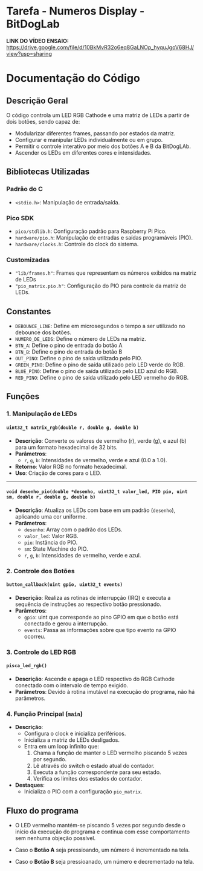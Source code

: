 # Tarefa - Numeros Display - BitDogLab

**LINK DO VÍDEO ENSAIO:** https://drive.google.com/file/d/10BkMvR32o6eq8GaLNOp_hyquJgoV68HJ/view?usp=sharing

# Documentação do Código

## **Descrição Geral**

O código controla um LED RGB Cathode e uma matriz de LEDs a partir de dois botões, sendo capaz de:
- Modularizar diferentes frames, passando por estados da matriz.
- Configurar e manipular LEDs individualmente ou em grupo.
- Permitir o controle interativo por meio dos botões A e B da BitDogLAb.
- Ascender os LEDs em diferentes cores e intensidades.

## **Bibliotecas Utilizadas**

### **Padrão do C**
- `<stdio.h>`: Manipulação de entrada/saída.

### **Pico SDK**
- `pico/stdlib.h`: Configuração padrão para Raspberry Pi Pico.
- `hardware/pio.h`: Manipulação de entradas e saídas programáveis (PIO).
- `hardware/clocks.h`: Controle do clock do sistema.

### **Customizadas**
- `"lib/frames.h"`: Frames que representam os números exibidos na matriz de LEDs
- `"pio_matrix.pio.h"`: Configuração do PIO para controle da matriz de LEDs.

## **Constantes**
- `DEBOUNCE_LINE`: Define em microsegundos o tempo a ser utilizado no debounce dos botões.
- `NUMERO_DE_LEDS`: Define o número de LEDs na matriz.
- `BTN_A`: Define o pino de entrada do botão A
- `BTN_B`: Define o pino de entrada do botão B
- `OUT_PINO`: Define o pino de saída utilizado pelo PIO.
- `GREEN_PINO`: Define o pino de saída utilizado pelo LED verde do RGB.
- `BLUE_PINO`: Define o pino de saída utilizado pelo LED azul do RGB.
- `RED_PINO`: Define o pino de saída utilizado pelo LED vermelho do RGB.

## **Funções**

### **1. Manipulação de LEDs**
#### `uint32_t matrix_rgb(double r, double g, double b)`
- **Descrição**: Converte os valores de vermelho (r), verde (g), e azul (b) para um formato hexadecimal de 32 bits.
- **Parâmetros**:
  - `r`, `g`, `b`: Intensidades de vermelho, verde e azul (0.0 a 1.0).
- **Retorno**: Valor RGB no formato hexadecimal.
- **Uso**: Criação de cores para o LED.

---

#### `void desenho_pio(double *desenho, uint32_t valor_led, PIO pio, uint sm, double r, double g, double b)`
- **Descrição**: Atualiza os LEDs com base em um padrão (`desenho`), aplicando uma cor uniforme.
- **Parâmetros**:
  - `desenho`: Array com o padrão dos LEDs.
  - `valor_led`: Valor RGB.
  - `pio`: Instância do PIO.
  - `sm`: State Machine do PIO.
  - `r`, `g`, `b`: Intensidades de vermelho, verde e azul.

### **2. Controle dos Botões**

#### `button_callback(uint gpio, uint32_t events)`
- **Descrição**: Realiza as rotinas de interrupção (IRQ) e executa a sequência de instruções ao respectivo botão pressionado.
- **Parâmetros**:
  - `gpio`: uint que corresponde ao pino GPIO em que o botão está conectado e gerou a interrupção.
  - `events`: Passa as informações sobre que tipo evento na GPIO ocorreu.


### **3. Controle do LED RGB**

#### `pisca_led_rgb()`
- **Descrição**: Ascende e apaga o LED respectivo do RGB Cathode conectado com o intervalo de tempo exigido.
- **Parâmetros**:
  Devido à rotina imutável na execução do programa, não há parâmetros.

### **4. Função Principal (`main`)**
- **Descrição**:
  - Configura o clock e inicializa periféricos.
  - Inicializa a matriz de LEDs desligados.
  - Entra em um loop infinito que:
    1. Chama a função de manter o LED vermelho piscando 5 vezes por segundo.
    2. Lê através do switch o estado atual do contador.
    3. Executa a função correspondente para seu estado.
    3. Verifica os limites dos estados do contador.
- **Destaques**:
  - Inicializa o PIO com a configuração `pio_matrix`.

## **Fluxo do programa**

- O LED vermelho mantém-se piscando 5 vezes por segundo desde o início da execução do programa e continua com esse comportamento sem nenhuma objeção possível.

- Caso o **Botão A** seja pressioando, um número é incrementado na tela.

- Caso o **Botão B** seja pressioanado, um número e decrementado na tela.
